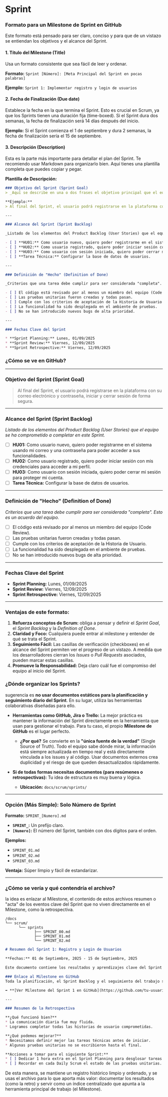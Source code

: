 # Sprint

### Formato para un Milestone de Sprint en GitHub

Este formato está pensado para ser claro, conciso y para que de un vistazo se entiendan los objetivos y el alcance del Sprint.

#### **1. Título del Milestone (Title)**

Usa un formato consistente que sea fácil de leer y ordenar.

**Formato:**
`Sprint [Número]: [Meta Principal del Sprint en pocas palabras]`

**Ejemplo:**
`Sprint 1: Implementar registro y login de usuarios`

#### **2. Fecha de Finalización (Due date)**

Establece la fecha en la que termina el Sprint. Esto es crucial en Scrum, ya que los Sprints tienen una duración fija (time-boxed). Si el Sprint dura dos semanas, la fecha de finalización será 14 días después del inicio.

**Ejemplo:**
Si el Sprint comienza el 1 de septiembre y dura 2 semanas, la fecha de finalización sería el 15 de septiembre.

#### **3. Descripción (Description)**

Esta es la parte más importante para detallar el plan del Sprint. Te recomiendo usar Markdown para organizarlo bien. Aquí tienes una plantilla completa que puedes copiar y pegar.

**Plantilla de Descripción:**

```markdown
### Objetivo del Sprint (Sprint Goal)
> _Aquí se describe en una o dos frases el objetivo principal que el equipo se compromete a alcanzar al final del Sprint. Debe ser claro y medible._

**Ejemplo:**
> Al final del Sprint, el usuario podrá registrarse en la plataforma con su correo electrónico y contraseña, iniciar y cerrar sesión de forma segura.

---

### Alcance del Sprint (Sprint Backlog)

_Listado de los elementos del Product Backlog (User Stories) que el equipo se ha comprometido a completar en este Sprint._

- [ ] **HU01:** Como usuario nuevo, quiero poder registrarme en el sistema usando mi correo y una contraseña para poder acceder a sus funcionalidades.
- [ ] **HU02:** Como usuario registrado, quiero poder iniciar sesión con mis credenciales para acceder a mi perfil.
- [ ] **HU03:** Como usuario con sesión iniciada, quiero poder cerrar mi sesión para proteger mi cuenta.
- [ ] **Tarea Técnica:** Configurar la base de datos de usuarios.

---

### Definición de "Hecho" (Definition of Done)

_Criterios que una tarea debe cumplir para ser considerada "completa". Esto es un acuerdo del equipo._

- [ ] El código está revisado por al menos un miembro del equipo (Code Review).
- [ ] Las pruebas unitarias fueron creadas y todas pasan.
- [ ] Cumple con los criterios de aceptación de la Historia de Usuario.
- [ ] La funcionalidad ha sido desplegada en el ambiente de pruebas.
- [ ] No se han introducido nuevos bugs de alta prioridad.

---

### Fechas Clave del Sprint

* **Sprint Planning:** Lunes, 01/09/2025
* **Sprint Review:** Viernes, 12/09/2025
* **Sprint Retrospective:** Viernes, 12/09/2025

```

### ¿Cómo se ve en GitHub?


-----

### Objetivo del Sprint (Sprint Goal)

> Al final del Sprint, el usuario podrá registrarse en la plataforma con su correo electrónico y contraseña, iniciar y cerrar sesión de forma segura.

-----

### Alcance del Sprint (Sprint Backlog)

*Listado de los elementos del Product Backlog (User Stories) que el equipo se ha comprometido a completar en este Sprint.*

  - [ ] **HU01:** Como usuario nuevo, quiero poder registrarme en el sistema usando mi correo y una contraseña para poder acceder a sus funcionalidades.
  - [ ] **HU02:** Como usuario registrado, quiero poder iniciar sesión con mis credenciales para acceder a mi perfil.
  - [ ] **HU03:** Como usuario con sesión iniciada, quiero poder cerrar mi sesión para proteger mi cuenta.
  - [ ] **Tarea Técnica:** Configurar la base de datos de usuarios.

-----

### Definición de "Hecho" (Definition of Done)

*Criterios que una tarea debe cumplir para ser considerada "completa". Esto es un acuerdo del equipo.*

  - [ ] El código está revisado por al menos un miembro del equipo (Code Review).
  - [ ] Las pruebas unitarias fueron creadas y todas pasan.
  - [ ] Cumple con los criterios de aceptación de la Historia de Usuario.
  - [ ] La funcionalidad ha sido desplegada en el ambiente de pruebas.
  - [ ] No se han introducido nuevos bugs de alta prioridad.

-----

### Fechas Clave del Sprint

  * **Sprint Planning:** Lunes, 01/09/2025
  * **Sprint Review:** Viernes, 12/09/2025
  * **Sprint Retrospective:** Viernes, 12/09/2025

-----

### Ventajas de este formato:

1.  **Refuerza conceptos de Scrum:** obliga a pensar y definir el *Sprint Goal*, el *Sprint Backlog* y la *Definition of Done*.
2.  **Claridad y Foco:** Cualquiera puede entrar al milestone y entender de qué se trata el Sprint.
3.  **Seguimiento Fácil:** Las casillas de verificación (checkboxes) en el alcance del Sprint permiten ver el progreso de un vistazo. A medida que los desarrolladores cierran los *Issues* o *Pull Requests* asociados, pueden marcar estas casillas.
4.  **Promueve la Responsabilidad:** Deja claro cuál fue el compromiso del equipo al inicio del Sprint.



### ¿Dónde organizar los Sprints?

sugerencia es **no usar documentos estáticos para la planificación y seguimiento diario del Sprint**. En su lugar, utiliza las herramientas colaborativas diseñadas para ello.

  * **Herramientas como GitHub, Jira o Trello:** La mejor práctica es mantener la información del Sprint directamente en la herramienta que usan para gestionar el trabajo. Para tu caso, el propio **Milestone de GitHub** es el lugar perfecto.

      * **¿Por qué?** Se convierte en la **"única fuente de la verdad"** (Single Source of Truth). Todo el equipo sabe dónde mirar, la información está siempre actualizada en tiempo real y está directamente vinculada a los issues y al código. Usar documentos externos crea duplicidad y el riesgo de que queden desactualizados rápidamente.

  * **Si de todas formas necesitas documentos (para resúmenes o retrospectivas):** Tu idea de estructura es muy buena y lógica.

      * **Ubicación:** `docs/scrum/sprints/` 
 
-----

### Opción (Más Simple): Solo Número de Sprint

**Formato:**
`SPRINT_[Numero].md`

  * **`SPRINT_`:** Un prefijo claro.
  * **`[Numero]`:** El número del Sprint, también con dos dígitos para el orden.

**Ejemplos:**

  * `SPRINT_01.md`
  * `SPRINT_02.md`
  * `SPRINT_03.md`

**Ventaja:** Súper limpio y fácil de estandarizar.

-----

### ¿Cómo se vería y qué contendría el archivo?

la idea es enlazar al Milestone, el contenido de estos archivos resumen o "acta" de los eventos clave del Sprint que no viven directamente en el Milestone, como la retrospectiva.

```
/docs
└── scrum/
      └── sprints
             ├── SPRINT_00.md
             ├── SPRINT_01.md
             └── SPRINT_02.md 
```


```markdown
# Resumen del Sprint 1: Registro y Login de Usuarios

**Fechas:** 01 de Septiembre, 2025 - 15 de Septiembre, 2025

Este documento contiene los resultados y aprendizajes clave del Sprint 1.

### Enlace al Milestone en GitHub
Toda la planificación, el Sprint Backlog y el seguimiento del trabajo se encuentran en el Milestone correspondiente:

➡️ **[Ver Milestone del Sprint 1 en GitHub](https://github.com/tu-usuario/tu-repositorio/milestone/1)**

---

### Resumen de la Retrospectiva

**¿Qué funcionó bien?**
* La comunicación diaria fue muy fluida.
* Logramos completar todas las historias de usuario comprometidas.

**¿Qué podemos mejorar?**
* Necesitamos definir mejor las tareas técnicas antes de iniciar.
* Algunas pruebas unitarias no se escribieron hasta el final.

**Acciones a tomar para el siguiente Sprint:**
* [ ] Dedicar 1 hora extra en el Sprint Planning para desglosar tareas técnicas.
* [ ] Recordar en cada Daily Scrum el estado de las pruebas unitarias.

```
De esta manera, se mantiene un registro histórico limpio y ordenado, y se usas el archivo para lo que aporta más valor: documentar los resultados (como la retro) y servir como un índice centralizado que apunta a la herramienta principal de trabajo (el Milestone).
